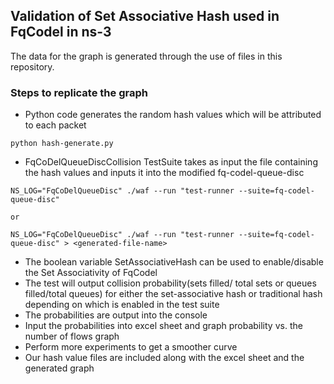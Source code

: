 ## Validation of Set Associative Hash used in FqCodel in ns-3
The data for the graph is generated through the use of files in this repository. 
### Steps to replicate the graph
* Python code generates the random hash values which will be attributed to each packet
```shell
python hash-generate.py
```
* FqCoDelQueueDiscCollision TestSuite takes as input the file containing the hash values and inputs it into the modified fq-codel-queue-disc

```shell
NS_LOG="FqCoDelQueueDisc" ./waf --run "test-runner --suite=fq-codel-queue-disc"

or

NS_LOG="FqCoDelQueueDisc" ./waf --run "test-runner --suite=fq-codel-queue-disc" > <generated-file-name>
```

* The boolean variable SetAssociativeHash can be used to enable/disable the Set Associativity of FqCodel
* The test will output collision probability(sets filled/ total sets or queues filled/total queues) for either the set-associative hash or traditional hash depending on which is enabled in the test suite 
* The probabilities are output into the console
* Input the probabilities into excel sheet and graph probability vs. the number of flows graph 
* Perform more experiments to get a smoother curve
* Our hash value files are included along with the excel sheet and the generated graph
